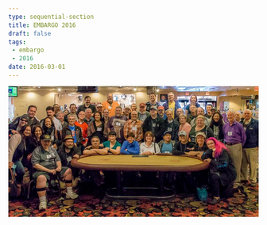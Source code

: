 ```yaml
---
type: sequential-section
title: EMBARGO 2016
draft: false
tags:
 - embargo
 - 2016
date: 2016-03-01
---
```


![](EMBARGO-202016-20Group-20Photo-800x533.jpg)
